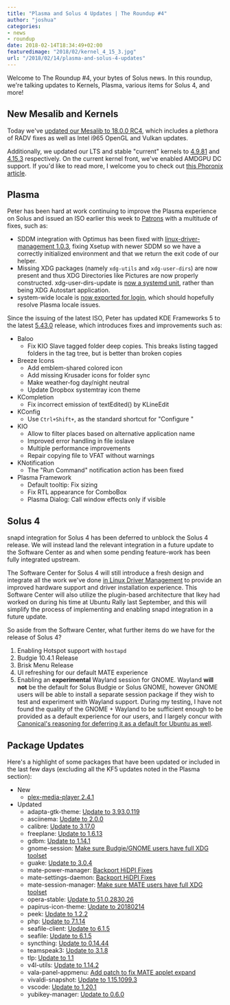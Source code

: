 ```yaml
---
title: "Plasma and Solus 4 Updates | The Roundup #4"
author: "joshua"
categories:
- news
- roundup
date: 2018-02-14T18:34:49+02:00
featuredimage: "2018/02/kernel_4_15_3.jpg"
url: "/2018/02/14/plasma-and-solus-4-updates"
---
```


Welcome to The Roundup #4, your bytes of Solus news. In this roundup, we're talking updates to Kernels, Plasma, various items for Solus 4, and more!
<!--more-->

## New Mesalib and Kernels

Today we've [updated our Mesalib to 18.0.0 RC4](https://dev.solus-project.com/R2066:89d15ea723cbe045cf7d780c146e32bf231c864e), which includes a plethora of RADV fixes as well as Intel i965 OpenGL and Vulkan updates.

Additionally, we updated our LTS and stable "current" kernels to [4.9.81](https://dev.solus-project.com/R1966:576ccd1a33a9306dc7587a70725cbd24a042b5cd) and [4.15.3](https://dev.solus-project.com/R3571:52457ef36245301b4497c34aaf4998c200f18700) respectively. On the current kernel front, we've enabled AMDGPU DC support. If you'd like to read more, I welcome you to check out [this Phoronix article](https://www.phoronix.com/scan.php?page=news_item&px=AMDGPU-DC-Accepted).

## Plasma

Peter has been hard at work continuing to improve the Plasma experience on Solus and issued an ISO earlier this week to [Patrons](https://patreon.com/solus) with a multitude of fixes, such as:

- SDDM integration with Optimus has been fixed with [linux-driver-management 1.0.3](https://github.com/solus-project/linux-driver-management/releases), fixing Xsetup with newer SDDM so we have a correctly initialized environment and that we return the exit code of our helper.
- Missing XDG packages (namely `xdg-utils` and `xdg-user-dirs`) are now present and thus XDG Directories like Pictures are now properly constructed. xdg-user-dirs-update is [now a systemd unit](https://dev.solus-project.com/R3215:d2377272c5723bfa90f00cc2e9d89a07d584d2ae), rather than being XDG Autostart application.
- system-wide locale is [now exported for login](https://dev.solus-project.com/R420:bd9e6735c5ee996cab70490272b3fd43d56f15d9), which should hopefully resolve Plasma locale issues.

Since the issuing of the latest ISO, Peter has updated KDE Frameworks 5 to the latest [5.43.0](https://www.kde.org/announcements/kde-frameworks-5.43.0.php) release, which introduces fixes and improvements such as:

- Baloo
  - Fix KIO Slave tagged folder deep copies. This breaks listing tagged folders in the tag tree, but is better than broken copies
- Breeze Icons
  - Add emblem-shared colored icon
  - Add missing Krusader icons for folder sync
  - Make weather-fog day/night neutral
  - Update Dropbox systemtray icon theme
- KCompletion
  - Fix incorrect emission of textEdited() by KLineEdit
- KConfig
  - Use `Ctrl+Shift+`, as the standard shortcut for "Configure <Program>"
- KIO
  - Allow to filter places based on alternative application name
  - Improved error handling in file ioslave
  - Multiple performance improvements
  - Repair copying file to VFAT without warnings
- KNotification
  - The "Run Command" notification action has been fixed
- Plasma Framework
  - Default tooltip: Fix sizing
  - Fix RTL appearance for ComboBox
  - Plasma Dialog: Call window effects only if visible

## Solus 4

snapd integration for Solus 4 has been deferred to unblock the Solus 4 release. We will instead land the relevant integration in a future update to the Software Center as and when some pending feature-work has been fully integrated upstream.

The Software Center for Solus 4 will still introduce a fresh design and integrate all the work we've done [in Linux Driver Management](/2018/01/26/linux-driver-management-1-0-released) to provide an improved hardware support and driver installation experience. This Software Center will also utilize the plugin-based architecture that Ikey had worked on during his time at Ubuntu Rally last September, and this will simplify the process of implementing and enabling snapd integration in a future update.

So aside from the Software Center, what further items do we have for the release of Solus 4?

1. Enabling Hotspot support with `hostapd`
2. Budgie 10.4.1 Release
3. Brisk Menu Release
4. UI refreshing for our default MATE experience
5. Enabling an **experimental** Wayland session for GNOME. Wayland **will not** be the default for Solus Budgie or Solus GNOME, however GNOME users will be able to install a separate session package if they wish to test and experiment with Wayland support. During my testing, I have not found the quality of the GNOME + Wayland to be sufficient enough to be provided as a default experience for our users, and I largely concur with [Canonical's reasoning for deferring it as a default for Ubuntu as well](https://insights.ubuntu.com/2018/01/26/bionic-beaver-18-04-lts-to-use-xorg-by-default/).


## Package Updates

Here's a highlight of some packages that have been updated or included in the last few days (excluding all the KF5 updates noted in the Plasma section):

- New
  - [plex-media-player 2.4.1](https://dev.solus-project.com/R4050:30ce81aca259167e97db79d4607d720a4d6fa15e)
- Updated
  - adapta-gtk-theme: [Update to 3.93.0.119](https://dev.solus-project.com/R338:ce964eac7c509470ec229841c3db00275a2cb674)
  - asciinema: [Update to 2.0.0](https://dev.solus-project.com/R387:f36dac70d700a2153ba269c48bfdff32148f12d8)
  - calibre: [Update to 3.17.0](https://dev.solus-project.com/R485:25da87d9022f5870a0d5afafb3ed4c2a15593f9b)
  - freeplane: [Update to 1.6.13](https://dev.solus-project.com/R846:cf81b6979d0810eadfc636fecdbd0e7b59c3853d)
  - gdbm: [Update to 1.14.1](https://dev.solus-project.com/R879:2a6d61937c30da3f1a31afddbfc73cc782a977dc)
  - gnome-session: [Make sure Budgie/GNOME users have full XDG toolset](https://dev.solus-project.com/R990:1eb584995d87912e45378119f2bfec5882e95776)
  - guake: [Update to 3.0.4](https://dev.solus-project.com/R1116:0135301c5f8046cf62eebd1dabba4cc086305855)
  - mate-power-manager: [Backport HiDPI Fixes](https://dev.solus-project.com/R2038:34bc252f55ad68fcb8149baf76c688ffbae8ff36)
  - mate-settings-daemon: [Backport HiDPI Fixes](https://dev.solus-project.com/R2042:47689f16305fddb5fbc41c256c25dc248f152bc6)
  - mate-session-manager: [Make sure MATE users have full XDG toolset](https://dev.solus-project.com/R2041:8803b5bd5cb1580b84744c9263df92c06f326ec8)
  - opera-stable: [Update to 51.0.2830.26](https://dev.solus-project.com/R2263:2b4f4e375747cb1fc98184586990da8ad6d87066)
  - papirus-icon-theme: [Update to 20180214](https://dev.solus-project.com/R2298:ed879a1af36e9c9cb83bec3f162e0bf3553d10c6)
  - peek: [Update to 1.2.2](https://dev.solus-project.com/R2313:8dbcf39c17c7ca330278af6e2c0bade7a8818af3)
  - php: [Update to 7.1.14](https://dev.solus-project.com/R2424:7ad5afd19bd2408e1e5ed1e0945db73382491e78)
  - seafile-client: [Update to 6.1.5](https://dev.solus-project.com/R2881:66d7981f06b36f3f11ac3e41d5517fa826659274)
  - seafile: [Update to 6.1.5](https://dev.solus-project.com/R2880:17c0ffe73fc81d69010917c32c94793ff8646fba)
  - syncthing: [Update to 0.14.44](https://dev.solus-project.com/R2989:941b28a07da8dcb138d71eda2d6d805e6aaa3d80)
  - teamspeak3: [Update to 3.1.8](https://dev.solus-project.com/R3011:cb91d45a1fd480a07619c52a882ae48b2630c1d8)
  - tlp: [Update to 1.1](https://dev.solus-project.com/R3046:5f9317ef76289ec3ce123bfcc270bc478fd82739)
  - v4l-utils: [Update to 1.14.2](https://dev.solus-project.com/R3105:4e21c169679d93bd9006728a6ae35cc067347cd7)
  - vala-panel-appmenu: [Add patch to fix MATE applet expand](https://dev.solus-project.com/R3109:18a9a2918fe090270c21c25377f0a126044a2d45)
  - vivaldi-snapshot: [Update to 1.15.1099.3](https://dev.solus-project.com/R3138:3e59bcac038a860cdb97c751530f18b45f31d9d3)
  - vscode: [Update to 1.20.1](https://dev.solus-project.com/R3148:d33787f66067b35c4e2ec90c54ddaebf8f8a4fdb)
  - yubikey-manager: [Update to 0.6.0](https://dev.solus-project.com/R3307:48d848a6e93cf4fb4f01395f0f4923281155ed14)

